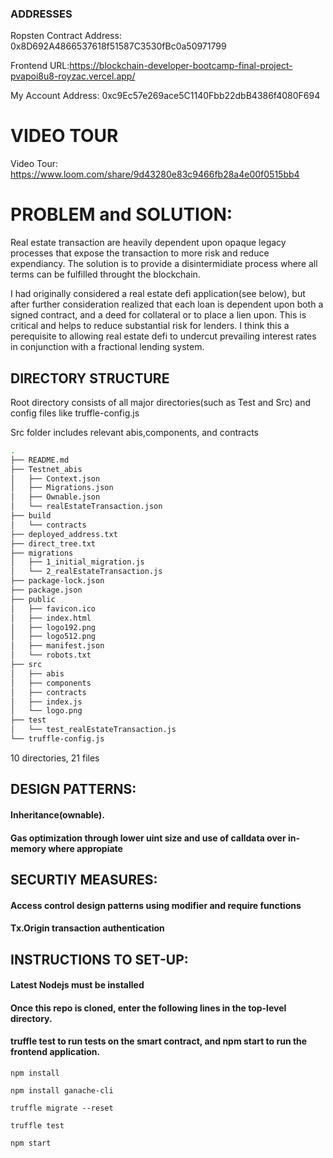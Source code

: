 ### ADDRESSES

Ropsten Contract Address: 0x8D692A4866537618f51587C3530fBc0a50971799 

Frontend URL:https://blockchain-developer-bootcamp-final-project-pvapoi8u8-royzac.vercel.app/

My Account Address: 0xc9Ec57e269ace5C1140Fbb22dbB4386f4080F694


# VIDEO TOUR

Video Tour: https://www.loom.com/share/9d43280e83c9466fb28a4e00f0515bb4

# PROBLEM and SOLUTION:

Real estate transaction are heavily dependent upon opaque legacy processes that expose the transaction to more risk and reduce expendiancy.
The solution is to provide a disintermidiate process where all terms can be fulfilled throught the blockchain.

I had originally considered a real estate defi application(see below), but after further consideration realized that each loan is dependent upon 
both a signed contract, and a deed for collateral or to place a lien upon. This is critical and helps to reduce substantial risk for lenders. I think this a perequisite to allowing real estate defi to undercut prevailing interest rates in conjunction with a fractional lending system.


## DIRECTORY STRUCTURE

Root directory consists of all major directories(such as Test and Src) 
and config files like truffle-config.js

Src folder includes relevant abis,components, and contracts

```bash
.
├── README.md
├── Testnet_abis
│   ├── Context.json
│   ├── Migrations.json
│   ├── Ownable.json
│   └── realEstateTransaction.json
├── build
│   └── contracts
├── deployed_address.txt
├── direct_tree.txt
├── migrations
│   ├── 1_initial_migration.js
│   └── 2_realEstateTransaction.js
├── package-lock.json
├── package.json
├── public
│   ├── favicon.ico
│   ├── index.html
│   ├── logo192.png
│   ├── logo512.png
│   ├── manifest.json
│   └── robots.txt
├── src
│   ├── abis
│   ├── components
│   ├── contracts
│   ├── index.js
│   └── logo.png
├── test
│   └── test_realEstateTransaction.js
└── truffle-config.js
```

10 directories, 21 files



## DESIGN PATTERNS:

#### Inheritance(ownable).
#### Gas optimization through lower uint size and use of calldata over in-memory where appropiate




## SECURTIY MEASURES:

#### Access control design patterns using modifier and require functions
#### Tx.Origin transaction authentication




## INSTRUCTIONS TO SET-UP:


#### Latest Nodejs must be installed
#### Once this repo is cloned, enter the following lines in the top-level directory.
#### truffle test to run tests on the smart contract, and npm start to run the frontend application.

``` 
npm install

npm install ganache-cli

truffle migrate --reset

truffle test

npm start

```
